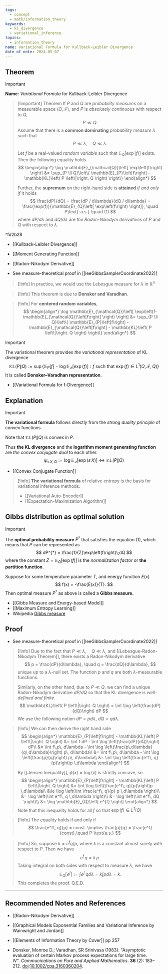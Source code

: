 ```yaml
---
tags:
  - concept
  - math/information_theory
keywords:
  - kl_divergence
  - variational_inference
topics:
  - information_theory
name: Variational Formula for Kullback-Leibler Divergence
date of note: 2024-05-07
---
```


## Theorem

>[!important]
>**Name**: *Variational Formula* for Kullback-Leibler Divergence

>[!important] Theorem
>If $P$ and $Q$ are *probability measures* on a measurable space $(\Omega, \mathscr{F})$, and $P$ is *absolutely continuous* with respect to $Q$, 
>$$P \ll Q.$$
>Assume that there is a **common dominating** *probability measure* $\lambda$ such that
>$$
>P \ll \lambda, \quad Q \ll \lambda.
>$$ 
>
>Let $f$ be a real-valued *random variable* such that $\mathbb{E}_{Q}\left[ \exp(f) \right]$ exists. Then the following equality holds
>$$
>\begin{align*}
>\log \mathbb{E}_{\mathcal{Q}}\left[ \exp\left(f\right) \right] &= \sup_{P \ll Q}\left\{ \mathbb{E}_{P}\left[f\right] - \mathbb{KL}\left( P \left\|\right. Q \right)  \right\}
\end{align*}
>$$
>
>Further, the **supremum** on the right-hand side is **attained** *if and only if* it holds
>$$
\frac{dP}{dQ} = \frac{dP / d\lambda}{dQ / d\lambda} = \frac{\exp(f)}{\mathbb{E}_{Q}\left[ \exp\left(f\right) \right]}, \quad P\text{-a.s.}  \quad (1)
>$$
>where $dP / d\lambda$ and $dQ / d\lambda$  are *the Radon-Nikodym derivatives* of $P$ and $Q$ with respect to $\lambda$.

^fd2b28

- [[Kullback-Leibler Divergence]]
- [[Moment Generating Function]]
- [[Radon-Nikodym Derivative]]

- See measure-theoretical proof in [[leeGibbsSamplerCoordinate2022]]

>[!info]
>In practice, we would use the Lebesgue measure for $\lambda$ in $\mathbb{R}^n$ 

>[!info]
>This theorem is due to **Donsker and Varadhan**. 

>[!info]
>For **centered random variables**, 
>$$
>\begin{align*}
>\log \mathbb{E}_{\mathcal{Q}}\left[ \exp\left(f- \mathbb{E}_{\mathcal{Q}}\left[f\right] \right) \right] &= \sup_{P \ll Q}\left\{ \mathbb{E}_{P}\left[f\right] - \mathbb{E}_{\mathcal{Q}}\left[f\right]  - \mathbb{KL}\left( P \left\|\right. Q \right)  \right\}
\end{align*}
>$$


>[!important]
>The variational theorem provides *the variational representation* of KL divergence
>$$
>\mathbb{KL}\left( P \left\|\right. Q \right) := \sup\left\{\mathbb{E}_{P}\left[f\right] - \log \mathbb{E}_{\mathcal{Q}}\left[ \exp\left(f\right) \right]: f\text{ such that }\exp(f) \in  L^1(\Omega, \mathscr{F}, Q)  \right\}
>$$
>It is called **Donsker–Varadhan representation**.

- [[Variational Formula for f-Divergence]]
## Explanation

>[!important]
>**The variational formula** follows directly from the *strong duality principle* of convex functions. 
>
>Note that $\mathbb{KL}\left( P \left\|\right. Q \right)$ is convex in $P$. 
>
>Thus **the KL divergence** and the **logarithm moment generating function** are *the convex conjugate dual* to each other.
>$$
>\psi_{s\,X, Q} := \log \mathbb{E}_{\mathcal{Q}}\left[ \exp\left(s\,X\right) \right] \longleftrightarrow \mathbb{KL}\left( P \left\|\right. Q \right)
>$$

- [[Convex Conjugate Function]]


>[!info]
>**The variational formula** of relative entropy is the basis for variational inference methods. 
>- [[Variational Auto-Encoder]]
>- [[Expectation-Maximization Algorithm]]

## Gibbs distribution as optimal solution

>[!important] 
>The **optimal probability measure** $P^{*}$ that satisfies the equation (1), which means that $P$ can be represented as 
>$$
dP^{*} = \frac{1}{Z}\exp\left(f\right)\;dQ
>$$
>where the constant $Z = \mathbb{E}_{Q}\left[ \exp\left(f\right) \right]$ is the *normalization factor* or **the partition function**. 
>
>Suppose for some temperature parameter $T$, and energy function $E(x)$
>$$
>f(x) = -\frac{E(x)}{T}.
>$$
>Then optimal measure $P^{*}$ as above is called a **Gibbs measure.** 

- [[Gibbs Measure and Energy-based Model]]
- [[Maximum Entropy Learning]]
- Wikipedia [Gibbs measure](https://en.wikipedia.org/wiki/Gibbs_measure)


## Proof

- See measure-theoretical proof in [[leeGibbsSamplerCoordinate2022]]

>[!info]
>Due to the fact that $P \ll \lambda, \quad Q \ll \lambda$, and   [[Lebesgue-Radon-Nikodym Theorem]], there exists a Radon-Nikodym derivative 
>$$
>p = \frac{dP}{d\lambda}, \quad q = \frac{dQ}{d\lambda},
>$$ 
>unique up to a $\lambda$-null set. The function $p$ and $q$ are both $\lambda$-measurable functions.
>
>Similarly, on the other hand, due to $P \ll Q$, we can find a unique Radon-Nikodym derivative $dP / dQ$ so that the KL divergence is *well-defined and finite*.
>$$
>\mathbb{KL}\left( P \left\|\right. Q \right) = \int \log \left(\frac{dP}{dQ}\right) dP
>$$
>We use the following notion $dP = pd\lambda$, $dQ = q d\lambda$.

>[!info]
>We can then derive the right hand side
>$$
>\begin{align*}
>\mathbb{E}_{P}\left[f\right] - \mathbb{KL}\left( P \left\|\right. Q \right) &= \int f dP - \int \log \left(\frac{dP}{dQ}\right) dP\\
>&= \int f\,p\, d\lambda - \int \log \left(\frac{p\,d\lambda}{q\,d\lambda}\right) p\, d\lambda\\
>&= \int f\,p\, d\lambda - \int \log \left(\frac{p}{q}\right) p\, d\lambda\\
>&= \int \log \left(\frac{e^f\, q}{p}\right)p \,d\lambda
\end{align*}
>$$
>
> By [[Jensen Inequality]], $\phi(x) = \log(x)$ is strictly concave, so 
>$$
>\begin{align*}
>\mathbb{E}_{P}\left[f\right] - \mathbb{KL}\left( P \left\|\right. Q \right) &= \int \log \left(\frac{e^f\, q}{p}\right)p \,d\lambda\\
>&\le \log \left(\int \frac{e^f\, q}{p} p \,d\lambda \right)\\
>&= \log \left(\int e^f\, q \,d\lambda \right)\\
>&= \log \left(\int e^f\, dQ \right)\\
>&= \log \mathbb{E}_{Q}\left[ e^{f} \right]
\end{align*}
>$$
>Note that this inequality holds for all $f$ so that $\exp(f) \in L^1(Q)$ 

>[!info]
>The equality holds if and only if 
>$$
>\frac{e^f\, q}{p} = const.  \implies \frac{p}{q} = \frac{e^f}{const},\quad P-\text{a.s.}
>$$

>[!info]
>So, suppose $k = e^f q / p$, where $k$ is a constant almost surely with respect to $P$. Then we have
>$$
>e^f\,q = k\,p.
>$$
>Taking integral on both sides with respect to measure $\lambda$, we have
>$$
>\mathbb{E}_{Q}\left[ e^f \right] := \int e^f\,q d\lambda = k \int p d\lambda = k.
>$$
>This completes the proof. Q.E.D.



-----------
##  Recommended Notes and References

- [[Radon-Nikodym Derivative]]

- [[Graphical Models Exponential Families and Variational Inference by Wainwright and Jordan]]
- [[Elements of Information Theory by Cover]] pp 257
- Donsker, Monroe D.; Varadhan, SR Srinivasa (1983). "Asymptotic evaluation of certain Markov process expectations for large time. IV". _Communications on Pure and Applied Mathematics_. **36** (2): 183–212. [doi](https://en.wikipedia.org/wiki/Doi_(identifier) "Doi (identifier)"):[10.1002/cpa.3160360204](https://doi.org/10.1002%2Fcpa.3160360204).


